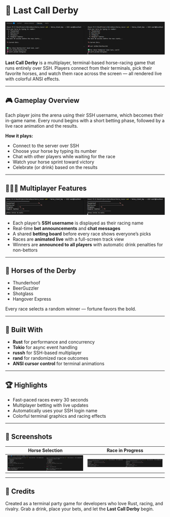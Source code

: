 # 🐎 Last Call Derby

![Horse Selection](pick.png)

**Last Call Derby** is a multiplayer, terminal-based horse-racing game that runs entirely over SSH.
Players connect from their terminals, pick their favorite horses, and watch them race across the screen — all rendered live with colorful ANSI effects.

---

## 🎮 Gameplay Overview

Each player joins the arena using their SSH username, which becomes their in-game name.
Every round begins with a short betting phase, followed by a live race animation and the results.

**How it plays:**

* Connect to the server over SSH
* Choose your horse by typing its number
* Chat with other players while waiting for the race
* Watch your horse sprint toward victory
* Celebrate (or drink) based on the results

---

## 🧑‍🤝‍🧑 Multiplayer Features

![Race Animation](race.png)

* Each player’s **SSH username** is displayed as their racing name
* Real-time **bet announcements** and **chat messages**
* A shared **betting board** before every race shows everyone’s picks
* Races are **animated live** with a full-screen track view
* Winners are **announced to all players** with automatic drink penalties for non-bettors

---

## 🏇 Horses of the Derby

* Thunderhoof
* BeerGuzzler
* Shotglass
* Hangover Express

Every race selects a random winner — fortune favors the bold.

---

## 🧩 Built With

* **Rust** for performance and concurrency
* **Tokio** for async event handling
* **russh** for SSH-based multiplayer
* **rand** for randomized race outcomes
* **ANSI cursor control** for terminal animations

---

## 🏆 Highlights

* Fast-paced races every 30 seconds
* Multiplayer betting with live updates
* Automatically uses your SSH login name
* Colorful terminal graphics and racing effects

---

## 📸 Screenshots

| Horse Selection       | Race in Progress      |
| --------------------- | --------------------- |
| ![pick.png](pick.png) | ![race.png](race.png) |

---

## 🍻 Credits

Created as a terminal party game for developers who love Rust, racing, and rivalry.
Grab a drink, place your bets, and let the **Last Call Derby** begin.
